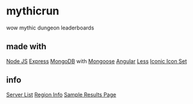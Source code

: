 # mythicrun
wow mythic dungeon leaderboards


## made with
[Node JS](https://nodejs.org)
[Express](http://expressjs.com/)
[MongoDB](https://www.mongodb.com/) with [Mongoose](http://mongoosejs.com/)
[Angular](https://angularjs.org/)
[Less](http://lesscss.org/)
[Iconic Icon Set](https://useiconic.com/open)


## info
[Server List](http://wowwiki.wikia.com/wiki/Realms_list)
[Region Info](https://us.battle.net/support/en/article/8500086)
[Sample Results Page](https://worldofwarcraft.com/en-us/game/pve/leaderboards/aegwynn/black-rook-hold)
